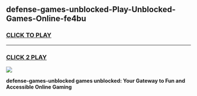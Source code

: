 
## defense-games-unblocked-Play-Unblocked-Games-Online-fe4bu
<h3>
<a href="https://premium76.site?title=defense-games-unblocked&ref=24A">CLICK TO PLAY</a></h3>
<hr>

<h3>
<a href="https://premium76.site?title=defense-games-unblocked&ref=24A">CLICK 2 PLAY</a>
  
</h3>

<a href="https://premium76.site?title=defense-games-unblocked&ref=24A"><img src="https://clearcache.store/games.png"></a>


**defense-games-unblocked games unblocked: Your Gateway to Fun and Accessible Online Gaming**
